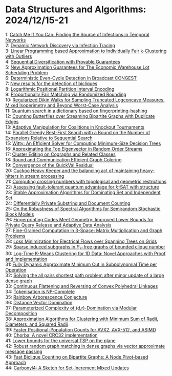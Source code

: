 # Data Structures and Algorithms: 2024/12/15-21  
1: [Catch Me If You Can: Finding the Source of Infections in Temporal  Networks](https://doi.org/10.48550/arXiv.2412.10877)  
2: [Dynamic Network Discovery via Infection Tracing](https://doi.org/10.48550/arXiv.2412.10881)  
3: [Linear Programming based Approximation to Individually Fair k-Clustering  with Outliers](https://doi.org/10.48550/arXiv.2412.10923)  
4: [Sequential Diversification with Provable Guarantees](https://doi.org/10.48550/arXiv.2412.10944)  
5: [New Approximation Guarantees for The Economic Warehouse Lot Scheduling  Problem](https://doi.org/10.48550/arXiv.2412.11184)  
6: [Deterministic Even-Cycle Detection in Broadcast CONGEST](https://doi.org/10.48550/arXiv.2412.11195)  
7: [New results for the detection of bicliques](https://doi.org/10.48550/arXiv.2412.11234)  
8: [Logarithmic Positional Partition Interval Encoding](https://doi.org/10.48550/arXiv.2412.11236)  
9: [Proportionally Fair Matching via Randomized Rounding](https://doi.org/10.48550/arXiv.2412.11238)  
10: [Regularized Dikin Walks for Sampling Truncated Logconcave Measures,  Mixed Isoperimetry and Beyond Worst-Case Analysis](https://doi.org/10.48550/arXiv.2412.11303)  
11: [Quantum search in a dictionary based on fingerprinting-hashing](https://doi.org/10.48550/arXiv.2412.11422)  
12: [Counting Butterflies over Streaming Bipartite Graphs with Duplicate  Edges](https://doi.org/10.48550/arXiv.2412.11488)  
13: [Adaptive Manipulation for Coalitions in Knockout Tournaments](https://doi.org/10.48550/arXiv.2412.11799)  
14: [Parallel Greedy Best-First Search with a Bound on the Number of  Expansions Relative to Sequential Search](https://doi.org/10.48550/arXiv.2412.12221)  
15: [Witty: An Efficient Solver for Computing Minimum-Size Decision Trees](https://doi.org/10.48550/arXiv.2412.11954)  
16: [Approximating the Top Eigenvector in Random Order Streams](https://doi.org/10.48550/arXiv.2412.11963)  
17: [Cluster Editing on Cographs and Related Classes](https://doi.org/10.48550/arXiv.2412.12454)  
18: [Round and Communication Efficient Graph Coloring](https://doi.org/10.48550/arXiv.2412.12589)  
19: [Convergence of the QuickVal Residual](https://doi.org/10.48550/arXiv.2412.12599)  
20: [Cuckoo Heavy Keeper and the balancing act of maintaining heavy-hitters  in stream processing](https://doi.org/10.48550/arXiv.2412.12873)  
21: [Computing crossing numbers with topological and geometric restrictions](https://doi.org/10.48550/arXiv.2412.13092)  
22: [Assessing fault-tolerant quantum advantage for $k$-SAT with structure](https://doi.org/10.48550/arXiv.2412.13274)  
23: [Stable Approximation Algorithms for Dominating Set and Independent Set](https://doi.org/10.48550/arXiv.2412.13358)  
24: [Differentially Private Substring and Document Counting](https://doi.org/10.48550/arXiv.2412.13813)  
25: [On the Robustness of Spectral Algorithms for Semirandom Stochastic Block  Models](https://doi.org/10.48550/arXiv.2412.14315)  
26: [Fingerprinting Codes Meet Geometry: Improved Lower Bounds for Private  Query Release and Adaptive Data Analysis](https://doi.org/10.48550/arXiv.2412.14396)  
27: [Fine-Grained Computation in 3-Space: Matrix Multiplication and Graph  Problems](https://doi.org/10.48550/arXiv.2412.14441)  
28: [Loss Minimization for Electrical Flows over Spanning Trees on Grids](https://doi.org/10.48550/arXiv.2412.14583)  
29: [Sparse induced subgraphs in $P_7$-free graphs of bounded clique number](https://doi.org/10.48550/arXiv.2412.14836)  
30: [Log-Time K-Means Clustering for 1D Data: Novel Approaches with Proof and  Implementation](https://doi.org/10.48550/arXiv.2412.15295)  
31: [Fully Dynamic Approximate Minimum Cut in Subpolynomial Time per  Operation](https://doi.org/10.48550/arXiv.2412.15069)  
32: [Solving the all pairs shortest path problem after minor update of a  large dense graph](https://doi.org/10.48550/arXiv.2412.15122)  
33: [Continuous Flattening and Reversing of Convex Polyhedral Linkages](https://doi.org/10.48550/arXiv.2412.15130)  
34: [Tokenisation is NP-Complete](https://doi.org/10.48550/arXiv.2412.15210)  
35: [Rainbow Arborescence Conjecture](https://doi.org/10.48550/arXiv.2412.15457)  
36: [Distance Vector Domination](https://doi.org/10.48550/arXiv.2412.15663)  
37: [Parameterized Complexity of (d,r)-Domination via Modular Decomposition](https://doi.org/10.48550/arXiv.2412.15671)  
38: [Approximation Algorithms for Clustering with Minimum Sum of Radii,  Diameters, and Squared Radii](https://doi.org/10.48550/arXiv.2412.16327)  
39: [Faster Positional-Population Counts for AVX2, AVX-512, and ASIMD](https://doi.org/10.48550/arXiv.2412.16370)  
40: [Chorba: A novel CRC32 implementation](https://doi.org/10.48550/arXiv.2412.16398)  
41: [Lower bounds for the universal TSP on the plane](https://doi.org/10.48550/arXiv.2412.16448)  
42: [Robust random graph matching in dense graphs via vector approximate  message passing](https://doi.org/10.48550/arXiv.2412.16457)  
43: [Fast Biclique Counting on Bipartite Graphs: A Node Pivot-based Approach](https://doi.org/10.48550/arXiv.2412.16485)  
44: [Carbonyl4: A Sketch for Set-Increment Mixed Updates](https://doi.org/10.48550/arXiv.2412.16566)  